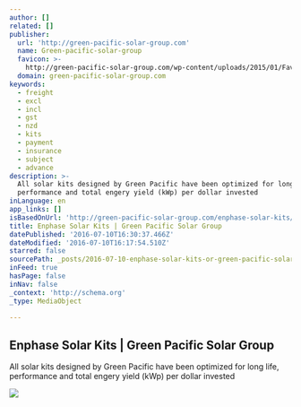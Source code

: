 ```yaml
---
author: []
related: []
publisher:
  url: 'http://green-pacific-solar-group.com'
  name: Green-pacific-solar-group
  favicon: >-
    http://green-pacific-solar-group.com/wp-content/uploads/2015/01/Favicon-Green-Pacific-e1422542049221.jpg
  domain: green-pacific-solar-group.com
keywords:
  - freight
  - excl
  - incl
  - gst
  - nzd
  - kits
  - payment
  - insurance
  - subject
  - advance
description: >-
  All solar kits designed by Green Pacific have been optimized for long life,
  performance and total engery yield (kWp) per dollar invested
inLanguage: en
app_links: []
isBasedOnUrl: 'http://green-pacific-solar-group.com/enphase-solar-kits/'
title: Enphase Solar Kits | Green Pacific Solar Group
datePublished: '2016-07-10T16:30:37.466Z'
dateModified: '2016-07-10T16:17:54.510Z'
starred: false
sourcePath: _posts/2016-07-10-enphase-solar-kits-or-green-pacific-solar-group.md
inFeed: true
hasPage: false
inNav: false
_context: 'http://schema.org'
_type: MediaObject

---
```

<article style=""><h1>Enphase Solar Kits | Green Pacific Solar Group</h1><p>All solar kits designed by Green Pacific have been optimized for long life, performance and total engery yield (kWp) per dollar invested</p><img src="http://green-pacific-solar-group.com/wp-content/uploads/2014/08/Website_Size_home.jpg" /></article>